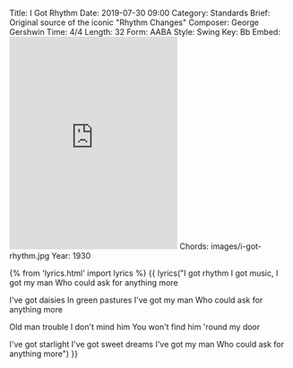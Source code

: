 Title: I Got Rhythm
Date: 2019-07-30 09:00
Category: Standards
Brief: Original source of the iconic "Rhythm Changes"
Composer: George Gershwin
Time: 4/4
Length: 32
Form: AABA
Style: Swing
Key: Bb
Embed: <iframe src="https://open.spotify.com/embed/user/thatdavidmiller/playlist/3MTglpUPy6OSUkAm8tfCED" width="300" height="380" frameborder="0" allowtransparency="true" allow="encrypted-media"></iframe>
Chords: images/i-got-rhythm.jpg
Year: 1930

{% from 'lyrics.html' import lyrics %}
{{ lyrics("I got rhythm
I got music,
I got my man
Who could ask for anything more

I've got daisies
In green pastures
I've got my man
Who could ask for anything more

Old man trouble I don't mind him
You won't find him 'round my door

I've got starlight
I've got sweet dreams
I've got my man
Who could ask for anything more") }}
